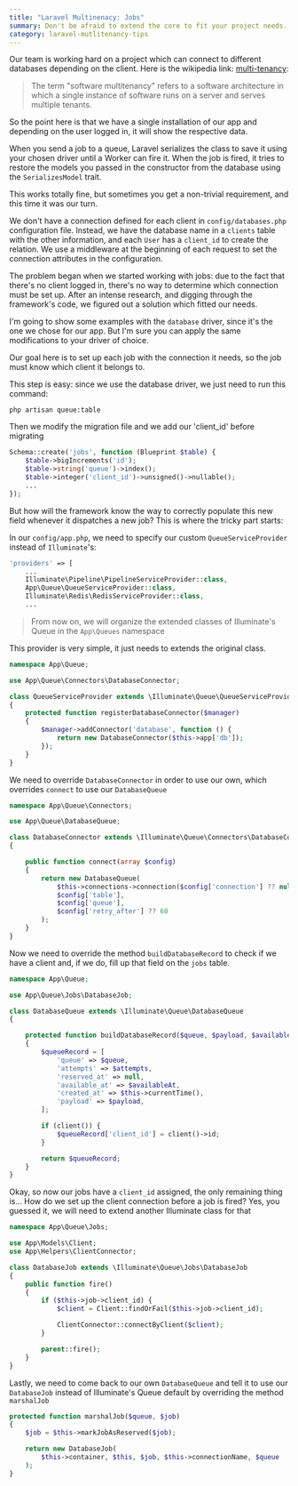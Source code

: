 ```yaml
---
title: "Laravel Multinenacy: Jobs"
summary: Don't be afraid to extend the core to fit your project needs. That's a very important lesson that took me too long to learn.
category: laravel-mutlitenancy-tips
---
```


Our team is working hard on a project which can connect to different databases depending on the client.
Here is the wikipedia link: [multi-tenancy](https://en.wikipedia.org/wiki/Multitenancy):

> The term "software multitenancy" refers to a software architecture in which a single instance of 
software runs on a server and serves multiple tenants.

So the point here is that we have a single installation of our app and depending on the user logged in, it will show the respective data.

When you send a job to a queue, Laravel serializes the class to save it using your chosen driver until a Worker can fire it.
When the job is fired, it tries to restore the models you passed in the constructor from the database using 
the `SerializesModel` trait.

This works totally fine, but sometimes you get a non-trivial requirement, and this time it was our turn.

We don't have a connection defined for each client in `config/databases.php` configuration file. Instead, we have 
the database name in a `clients` table with the other information, and each `User` has a `client_id` to create the relation. 
We use a middleware at the beginning of each request to set the connection attributes in the configuration. 

The problem began when we started working with jobs: due to the fact that there's no client logged in, there's no way to determine
which connection must be set up. After an intense research, and digging through the framework's code, we figured out a 
solution which fitted our needs.

I'm going to show some examples with the `database` driver, since it's the one we chose for our app. But I'm sure you can
apply the same modifications to your driver of choice.

Our goal here is to set up each job with the connection it needs, so the job must know which client it belongs to.

This step is easy: since we use the database driver, we just need to run this command:
```
php artisan queue:table
```

Then we modify the migration file and we add our 'client_id' before migrating

```php
Schema::create('jobs', function (Blueprint $table) {
    $table->bigIncrements('id');
    $table->string('queue')->index();
    $table->integer('client_id')->unsigned()->nullable();
    ...
});
```

But how will the framework know the way to correctly populate this new field whenever it dispatches a new job? This is where the tricky part starts:

In our `config/app.php`, we need to specify our custom `QueueServiceProvider` instead of `Illuminate`'s:

```php
'providers' => [
    ...
    Illuminate\Pipeline\PipelineServiceProvider::class,
    App\Queue\QueueServiceProvider::class,
    Illuminate\Redis\RedisServiceProvider::class,
    ...
```

> From now on, we will organize the extended classes of Illuminate's Queue in the `App\Queues` namespace

This provider is very simple, it just needs to extends the original class. 

```php
namespace App\Queue;

use App\Queue\Connectors\DatabaseConnector;

class QueueServiceProvider extends \Illuminate\Queue\QueueServiceProvider
{
    protected function registerDatabaseConnector($manager)
    {
        $manager->addConnector('database', function () {
            return new DatabaseConnector($this->app['db']);
        });
    }
}
``` 

We need to override `DatabaseConnector` in order to use our own, which overrides `connect` to use our `DatabaseQueue`


```php
namespace App\Queue\Connectors;

use App\Queue\DatabaseQueue;

class DatabaseConnector extends \Illuminate\Queue\Connectors\DatabaseConnector
{

    public function connect(array $config)
    {
        return new DatabaseQueue(
            $this->connections->connection($config['connection'] ?? null),
            $config['table'],
            $config['queue'],
            $config['retry_after'] ?? 60
        );
    }
}
```

Now we need to override the method `buildDatabaseRecord` to check if we have a client and, if we do, 
fill up that field on the `jobs` table.

```php
namespace App\Queue;

use App\Queue\Jobs\DatabaseJob;

class DatabaseQueue extends \Illuminate\Queue\DatabaseQueue
{

    protected function buildDatabaseRecord($queue, $payload, $availableAt, $attempts = 0)
    {
        $queueRecord = [
            'queue' => $queue,
            'attempts' => $attempts,
            'reserved_at' => null,
            'available_at' => $availableAt,
            'created_at' => $this->currentTime(),
            'payload' => $payload,
        ];

        if (client()) {
            $queueRecord['client_id'] = client()->id;
        }

        return $queueRecord;
    }
}
```

Okay, so now our jobs have a `client_id` assigned, the only remaining thing is... 
How do we set up the client connection before a job is fired? Yes, you guessed it, 
we will need to extend another Illuminate class for that

```php
namespace App\Queue\Jobs;

use App\Models\Client;
use App\Helpers\ClientConnector;

class DatabaseJob extends \Illuminate\Queue\Jobs\DatabaseJob
{
    public function fire()
    {
        if ($this->job->client_id) {
            $client = Client::findOrFail($this->job->client_id);

            ClientConnector::connectByClient($client);
        }

        parent::fire();
    }
}
```

Lastly, we need to come back to our own `DatabaseQueue` and tell it to use our `DatabaseJob` instead
of Illuminate's Queue default by overriding the method `marshalJob`

```php
protected function marshalJob($queue, $job)
{
    $job = $this->markJobAsReserved($job);

    return new DatabaseJob(
        $this->container, $this, $job, $this->connectionName, $queue
    );
}
```